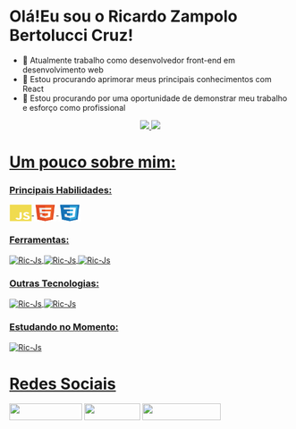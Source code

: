 # Olá!Eu sou o Ricardo Zampolo Bertolucci Cruz!


- 🔭 Atualmente trabalho como desenvolvedor front-end em desenvolvimento web
- 🌱 Estou procurando aprimorar meus principais conhecimentos com React
- 🤔 Estou procurando por uma oportunidade de demonstrar meu trabalho e esforço como profissional

<div align="center">
  <a href="https://github.com/Ricardozampolo">
  <img height="150em" src="https://github-readme-stats.vercel.app/api?username=Ricardozampolo&show_icons=true&theme=radical&include_all_commits=true&count_private=true">
  <img height="150em" src="https://github-readme-stats.vercel.app/api/top-langs/?username=Ricardozampolo&layout=compact&langs_count=7&theme=synthwave">
</div>

# Um pouco sobre mim:
  
### Principais Habilidades:
<div style="display: inline_block">
  <img align="center" alt="Ric-Js" height="30" width="40" src="https://raw.githubusercontent.com/devicons/devicon/master/icons/javascript/javascript-plain.svg">
  <img align="center" alt="Ric-HTML" height="30" width="40" src="https://raw.githubusercontent.com/devicons/devicon/master/icons/html5/html5-original.svg">
  <img align="center" alt="Ric-CSS" height="30" width="40" src="https://raw.githubusercontent.com/devicons/devicon/master/icons/css3/css3-original.svg">
</div>
  
### Ferramentas:
<div style="display: inline_block">
  <img align="center" alt="Ric-Js" height="30" width="40" src="https://cdn.jsdelivr.net/gh/devicons/devicon/icons/visualstudio/visualstudio-plain.svg">
  <img align="center" alt="Ric-Js" height="30" width="40" src="https://cdn.jsdelivr.net/gh/devicons/devicon/icons/github/github-original.svg">
  <img align="center" alt="Ric-Js" height="30" width="40" src="https://cdn.jsdelivr.net/gh/devicons/devicon/icons/windows8/windows8-original.svg">
</div>
  

### Outras Tecnologias:
<div style="display: inline_block">
  <img align="center" alt="Ric-Js" height="30" width="40" src="https://cdn.jsdelivr.net/gh/devicons/devicon/icons/python/python-original.svg">
  <img align="center" alt="Ric-Js" height="30" width="40" src="https://cdn.jsdelivr.net/gh/devicons/devicon/icons/c/c-original.svg">
</div>

  
### Estudando no Momento:
<div style="display: inline_block">
  <img align="center" alt="Ric-Js" height="30" width="40" src="https://cdn.jsdelivr.net/gh/devicons/devicon/icons/react/react-original.svg">
</div>

# Redes Sociais
<div>
  <a href="https://www.linkedin.com/in/ricardo-bertolucci-/" target="_blank"><img height="30" width="130" src="https://img.shields.io/badge/-LinkedIn-%230077B5?style=for-the-badge&logo=linkedin&logoColor=white" target="_blank"></a>
  <a href = "mailto: kakazampolo2002@gmail.com"><img height="30" width="100" src="https://img.shields.io/badge/-Gmail-%23333?style=for-the-badge&logo=gmail&logoColor=white" target="_blank"></a>
    <a href="https://instagram.com/kakazampolo" target="_blank"><img height="30" width="140" src="https://img.shields.io/badge/-Instagram-%23E4405F?style=for-the-badge&logo=instagram&logoColor=white" target="_blank"></a>
  
</div>


